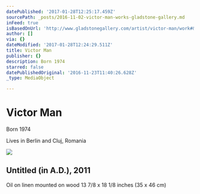 ```yaml
---
datePublished: '2017-01-28T12:25:17.459Z'
sourcePath: _posts/2016-11-02-victor-man-works-gladstone-gallery.md
inFeed: true
isBasedOnUrl: 'http://www.gladstonegallery.com/artist/victor-man/work#&panel1-8'
author: []
via: {}
dateModified: '2017-01-28T12:24:29.511Z'
title: Victor Man
publisher: {}
description: Born 1974
starred: false
datePublishedOriginal: '2016-11-23T11:40:26.628Z'
_type: MediaObject

---
```

# Victor Man

Born 1974

Lives in Berlin and Cluj, Romania

<article style=""><img src="https://s3-us-west-2.amazonaws.com/the-grid-img/p/f8929af85cfe18b3c42cd5667f3211df7ba76a76.jpg" /><h1>Untitled (in A.D.), 2011</h1><p>
Oil on linen mounted on wood
13 7/8 x 18 1/8 inches (35 x 46 cm)</p></article>